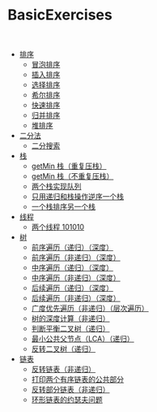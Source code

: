 BasicExercises
==

<br>

- [排序](https://github.com/CaMnter/BasicExercises/blob/master/src/com/camnter/basicexercises/sorting)
    - [冒泡排序](https://github.com/CaMnter/BasicExercises/blob/master/src/com/camnter/basicexercises/sorting/BubbleSort.java)
    - [插入排序](https://github.com/CaMnter/BasicExercises/blob/master/src/com/camnter/basicexercises/sorting/InsertSort.java)
    - [选择排序](https://github.com/CaMnter/BasicExercises/blob/master/src/com/camnter/basicexercises/sorting/SelectionSort.java)
    - [希尔排序](https://github.com/CaMnter/BasicExercises/blob/master/src/com/camnter/basicexercises/sorting/ShellSort.java)
    - [快速排序](https://github.com/CaMnter/BasicExercises/blob/master/src/com/camnter/basicexercises/sorting/QuickSort.java)
    - [归并排序](https://github.com/CaMnter/BasicExercises/blob/master/src/com/camnter/basicexercises/sorting/MergeSort.java)
    - [堆排序](https://github.com/CaMnter/BasicExercises/blob/master/src/com/camnter/basicexercises/sorting/HeapSort.java)
- [二分法](https://github.com/CaMnter/BasicExercises/blob/master/src/com/camnter/basicexercises/binary)
    - [二分搜索](https://github.com/CaMnter/BasicExercises/blob/master/src/com/camnter/basicexercises/binary/BinarySearch.java)
- [栈](https://github.com/CaMnter/BasicExercises/blob/master/src/com/camnter/basicexercises/stack)
    - [getMin 栈（重复压栈）](https://github.com/CaMnter/BasicExercises/blob/master/src/com/camnter/basicexercises/stack/GetMinStackTwo.java)
    - [getMin 栈（不重复压栈）](https://github.com/CaMnter/BasicExercises/blob/master/src/com/camnter/basicexercises/stack/GetMinStackOne.java)
    - [两个栈实现队列](https://github.com/CaMnter/BasicExercises/blob/master/src/com/camnter/basicexercises/stack/TwoStacksImplementQueue.java)
    - [只用递归和栈操作逆序一个栈](https://github.com/CaMnter/BasicExercises/blob/master/src/com/camnter/basicexercises/stack/ReverseStack.java)
    - [一个栈排序另一个栈](https://github.com/CaMnter/BasicExercises/blob/master/src/com/camnter/basicexercises/stack/SortStackByStack.java)
- [线程](https://github.com/CaMnter/BasicExercises/blob/master/src/com/camnter/basicexercises/thread)
    - [两个线程 101010](https://github.com/CaMnter/BasicExercises/blob/master/src/com/camnter/basicexercises/thread/TwoThreadCommunication.java)
- [树](https://github.com/CaMnter/BasicExercises/blob/master/src/com/camnter/basicexercises/tree)
    - [前序遍历（递归）（深度）](https://github.com/CaMnter/BasicExercises/blob/master/src/com/camnter/basicexercises/tree/PreOrderRecursive.java)
    - [前序遍历（非递归）（深度）](https://github.com/CaMnter/BasicExercises/blob/master/src/com/camnter/basicexercises/tree/PreOrder.java)
    - [中序遍历（递归）（深度）](https://github.com/CaMnter/BasicExercises/blob/master/src/com/camnter/basicexercises/tree/InOrderRecursive.java)
    - [中序遍历（非递归）（深度）](https://github.com/CaMnter/BasicExercises/blob/master/src/com/camnter/basicexercises/tree/InOrder.java)
    - [后续遍历（递归）（深度）](https://github.com/CaMnter/BasicExercises/blob/master/src/com/camnter/basicexercises/tree/PostOrderRecursive.java)
    - [后续遍历（非递归）（深度）](https://github.com/CaMnter/BasicExercises/blob/master/src/com/camnter/basicexercises/tree/PostOrder.java)
    - [广度优先遍历（非递归）（层次遍历）](https://github.com/CaMnter/BasicExercises/blob/master/src/com/camnter/basicexercises/tree/LayerTraversal.java)
    - [树的深度计算（非递归）](https://github.com/CaMnter/BasicExercises/blob/master/src/com/camnter/basicexercises/tree/CountLayer.java)
    - [判断平衡二叉树（递归）](https://github.com/CaMnter/BasicExercises/blob/master/src/com/camnter/basicexercises/tree/IsBalancedTreeRecursive.java)
    - [最小公共父节点（LCA）（递归）](https://github.com/CaMnter/BasicExercises/blob/master/src/com/camnter/basicexercises/tree/LeastCommonAncestorRecursive.java)
    - [反转二叉树（递归）](https://github.com/CaMnter/BasicExercises/blob/master/src/com/camnter/basicexercises/tree/ReverseTreeRecursive.java)
- [链表](https://github.com/CaMnter/BasicExercises/blob/master/src/com/camnter/basicexercises/linklist)
    - [反转链表（非递归）](https://github.com/CaMnter/BasicExercises/blob/master/src/com/camnter/basicexercises/linklist/ReverseLinkList.java)
    - [打印两个有序链表的公共部分](https://github.com/CaMnter/BasicExercises/blob/master/src/com/camnter/basicexercises/linklist/PrintLinkListCommonPart.java)
    - [反转部分链表（非递归）](https://github.com/CaMnter/BasicExercises/blob/master/src/com/camnter/basicexercises/linklist/ReversePartOfLinkList.java)
    - [环形链表的约瑟夫问题](https://github.com/CaMnter/BasicExercises/blob/master/src/com/camnter/basicexercises/linklist/Josephus.java)

<br>
